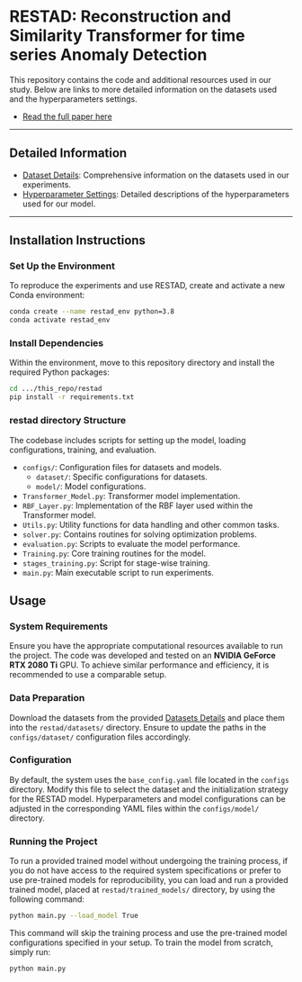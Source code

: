 # RESTAD: Reconstruction and Similarity Transformer for time series Anomaly Detection
 
This repository contains the code and additional resources used in our study. Below are links to more detailed information on the datasets used and the hyperparameters settings.

- [Read the full paper here]()

---

## Detailed Information

- [Dataset Details](Datasets_info.md): Comprehensive information on the datasets used in our experiments.
- [Hyperparameter Settings](Hyperparameters_info.md): Detailed descriptions of the hyperparameters used for our model.

---

 
## Installation Instructions

### Set Up the Environment
To reproduce the experiments and use RESTAD, create and activate a new Conda environment:

```bash
conda create --name restad_env python=3.8
conda activate restad_env
```

### Install Dependencies
Within the environment, move to this repository directory and install the required Python packages:

```bash
cd .../this_repo/restad
pip install -r requirements.txt
```

### restad directory Structure
The codebase includes scripts for setting up the model, loading configurations, training, and evaluation.

- `configs/`: Configuration files for datasets and models.
  - `dataset/`: Specific configurations for datasets.
  - `model/`: Model configurations.
- `Transformer_Model.py`: Transformer model implementation.
- `RBF_Layer.py`: Implementation of the RBF layer used within the Transformer model.
- `Utils.py`: Utility functions for data handling and other common tasks.
- `solver.py`: Contains routines for solving optimization problems.
- `evaluation.py`: Scripts to evaluate the model performance.
- `Training.py`: Core training routines for the model.
- `stages_training.py`: Script for stage-wise training.
- `main.py`: Main executable script to run experiments.


## Usage

### System Requirements
Ensure you have the appropriate computational resources available to run the project. The code was developed and tested on an **NVIDIA GeForce RTX 2080 Ti** GPU. To achieve similar performance and efficiency, it is recommended to use a comparable setup.

### Data Preparation
Download the datasets from the provided [Datasets Details](Datasets_info.md) and place them into the `restad/datasets/` directory. Ensure to update the paths in the `configs/dataset/` configuration files accordingly.

### Configuration
By default, the system uses the `base_config.yaml` file located in the `configs` directory. Modify this file to select the dataset and the initialization strategy for the RESTAD model. Hyperparameters and model configurations can be adjusted in the corresponding YAML files within the `configs/model/` directory.

### Running the Project
To run a provided trained model without undergoing the training process, if you do not have access to the required system specifications or prefer to use pre-trained models for reproducibility, you can load and run a provided trained model, placed at `restad/trained_models/` directory, by using the following command:

```bash
python main.py --load_model True
``` 

This command will skip the training process and use the pre-trained model configurations specified in your setup. To train the model from scratch, simply run:

```bash
python main.py 
``` 

